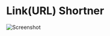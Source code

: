 # Link(URL) Shortner

![Screenshot ](https://user-images.githubusercontent.com/68656122/132281511-cc3e1a4b-2e67-455f-99f3-cbd601ea73cb.png)

